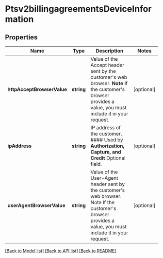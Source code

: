 # Ptsv2billingagreementsDeviceInformation

## Properties
Name | Type | Description | Notes
------------ | ------------- | ------------- | -------------
**httpAcceptBrowserValue** | **string** | Value of the Accept header sent by the customer&#39;s web browser. **Note** If the customer&#39;s browser provides a value, you must include it in your request. | [optional] 
**ipAddress** | **string** | IP address of the customer.  #### Used by **Authorization, Capture, and Credit** Optional field. | [optional] 
**userAgentBrowserValue** | **string** | Value of the User-Agent header sent by the customer&#39;s web browser. Note If the customer&#39;s browser provides a value, you must include it in your request. | [optional] 

[[Back to Model list]](../README.md#documentation-for-models) [[Back to API list]](../README.md#documentation-for-api-endpoints) [[Back to README]](../README.md)


